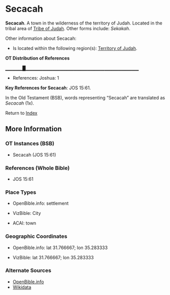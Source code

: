 # Secacah
**Secacah**. 
A town in the wilderness of the territory of Judah. 
Located in the tribal area of [Tribe of Judah](../../../groups/md/acai/Judah.md). 
Other forms include: 
*Sekakah*. 




Other information about Secacah:


* Is located within the following region(s): 
[Territory of Judah](TerritoryOfJudah.md). 


**OT Distribution of References**

▁▁▁▁▁█▁▁▁▁▁▁▁▁▁▁▁▁▁▁▁▁▁▁▁▁▁▁▁▁▁▁▁▁▁▁▁▁▁
* References: Joshua: 1



**Key References for Secacah**: 
JOS 15:61. 


In the Old Testament (BSB), words representing “Secacah” are translated as 
*Secacah* (1x). 




Return to [Index](00-Index.md)

## More Information

### OT Instances (BSB)

* Secacah (JOS 15:61)



### References (Whole Bible)

* JOS 15:61


### Place Types

* OpenBible.info: settlement

* VizBible: City

* ACAI: town



### Geographic Coordinates

* OpenBible.info: lat 31.766667; lon 35.283333

* VizBible: lat 31.766667; lon 35.283333



### Alternate Sources

* [OpenBible.info](https://www.openbible.info/geo/ancient/af74b9f)
* [Wikidata](http://www.wikidata.org/entity/Q7442853)



